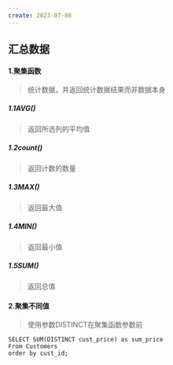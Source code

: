 ```yaml
---
create: 2023-07-08
---
```

## 汇总数据

#### 1.聚集函数

> 统计数据，并返回统计数据结果而非数据本身

##### 1.1AVG()

> 返回所选列的平均值

##### 1.2count()

> 返回计数的数量

##### 1.3MAX()

> 返回最大值

##### 1.4MIN()

> 返回最小值

##### 1.5SUM()

> 返回总值

#### 2.聚集不同值

> 使用参数DISTINCT在聚集函数参数前

```mysql
SELECT SUM(DISTINCT cust_price) as sum_price
From Customers
order by cust_id;
```

